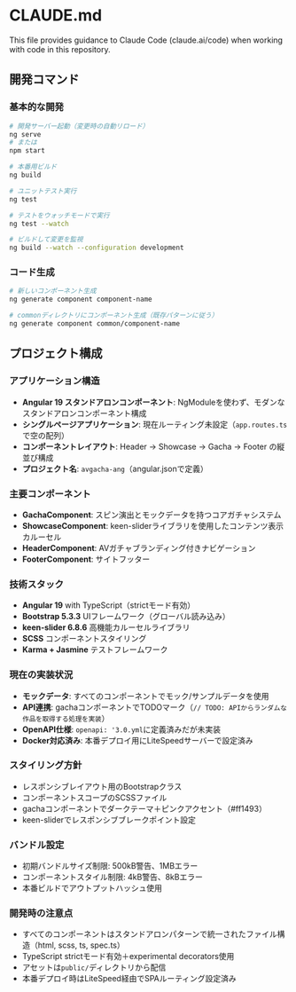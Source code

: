 # CLAUDE.md

This file provides guidance to Claude Code (claude.ai/code) when working with code in this repository.

## 開発コマンド

### 基本的な開発
```bash
# 開発サーバー起動（変更時の自動リロード）
ng serve
# または
npm start

# 本番用ビルド
ng build

# ユニットテスト実行
ng test

# テストをウォッチモードで実行
ng test --watch

# ビルドして変更を監視
ng build --watch --configuration development
```

### コード生成
```bash
# 新しいコンポーネント生成
ng generate component component-name

# commonディレクトリにコンポーネント生成（既存パターンに従う）
ng generate component common/component-name
```

## プロジェクト構成

### アプリケーション構造
- **Angular 19 スタンドアロンコンポーネント**: NgModuleを使わず、モダンなスタンドアロンコンポーネント構成
- **シングルページアプリケーション**: 現在ルーティング未設定（`app.routes.ts`で空の配列）
- **コンポーネントレイアウト**: Header → Showcase → Gacha → Footer の縦並び構成
- **プロジェクト名**: `avgacha-ang`（angular.jsonで定義）

### 主要コンポーネント
- **GachaComponent**: スピン演出とモックデータを持つコアガチャシステム
- **ShowcaseComponent**: keen-sliderライブラリを使用したコンテンツ表示カルーセル
- **HeaderComponent**: AVガチャブランディング付きナビゲーション
- **FooterComponent**: サイトフッター

### 技術スタック
- **Angular 19** with TypeScript（strictモード有効）
- **Bootstrap 5.3.3** UIフレームワーク（グローバル読み込み）
- **keen-slider 6.8.6** 高機能カルーセルライブラリ
- **SCSS** コンポーネントスタイリング
- **Karma + Jasmine** テストフレームワーク

### 現在の実装状況
- **モックデータ**: すべてのコンポーネントでモック/サンプルデータを使用
- **API連携**: gachaコンポーネントでTODOマーク（`// TODO: APIからランダムな作品を取得する処理を実装`）
- **OpenAPI仕様**: `openapi: '3.0.yml`に定義済みだが未実装
- **Docker対応済み**: 本番デプロイ用にLiteSpeedサーバーで設定済み

### スタイリング方針
- レスポンシブレイアウト用のBootstrapクラス
- コンポーネントスコープのSCSSファイル
- gachaコンポーネントでダークテーマ＋ピンクアクセント（#ff1493）
- keen-sliderでレスポンシブブレークポイント設定

### バンドル設定
- 初期バンドルサイズ制限: 500kB警告、1MBエラー
- コンポーネントスタイル制限: 4kB警告、8kBエラー
- 本番ビルドでアウトプットハッシュ使用

### 開発時の注意点
- すべてのコンポーネントはスタンドアロンパターンで統一されたファイル構造（html, scss, ts, spec.ts）
- TypeScript strictモード有効＋experimental decorators使用
- アセットは`public/`ディレクトリから配信
- 本番デプロイ時はLiteSpeed経由でSPAルーティング設定済み
